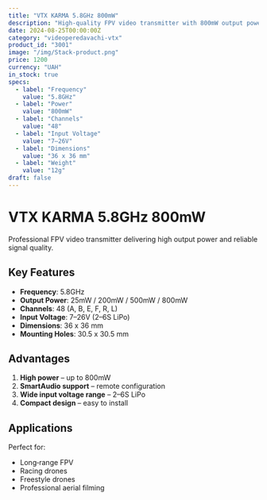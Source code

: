 ```yaml
---
title: "VTX KARMA 5.8GHz 800mW"
description: "High‑quality FPV video transmitter with 800mW output power"
date: 2024-08-25T00:00:00Z
category: "videoperedavachi-vtx"
product_id: "3001"
image: "/img/Stack-product.png"
price: 1200
currency: "UAH"
in_stock: true
specs:
  - label: "Frequency"
    value: "5.8GHz"
  - label: "Power"
    value: "800mW"
  - label: "Channels"
    value: "48"
  - label: "Input Voltage"
    value: "7–26V"
  - label: "Dimensions"
    value: "36 x 36 mm"
  - label: "Weight"
    value: "12g"
draft: false
---
```


# VTX KARMA 5.8GHz 800mW

Professional FPV video transmitter delivering high output power and reliable signal quality.

## Key Features

- **Frequency**: 5.8GHz  
- **Output Power**: 25mW / 200mW / 500mW / 800mW  
- **Channels**: 48 (A, B, E, F, R, L)  
- **Input Voltage**: 7–26V (2–6S LiPo)  
- **Dimensions**: 36 x 36 mm  
- **Mounting Holes**: 30.5 x 30.5 mm  

## Advantages

1. **High power** – up to 800mW  
2. **SmartAudio support** – remote configuration  
3. **Wide input voltage range** – 2–6S LiPo  
4. **Compact design** – easy to install  

## Applications

Perfect for:
- Long‑range FPV  
- Racing drones  
- Freestyle drones  
- Professional aerial filming